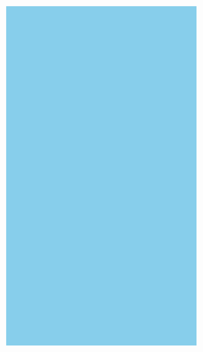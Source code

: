 <!DOCTYPE html>
<html lang="en">
<head>
  <meta charset="UTF-8">
  <title>Flappy Bird Temple</title>
  <style>
    body { margin:0; overflow:hidden; }
    canvas { display:block; margin:auto; background:#87CEEB; }
  </style>
</head>
<body>
<canvas id="game" width="288" height="512"></canvas>
<script>
const canvas = document.getElementById('game'),
      ctx = canvas.getContext('2d');

const GRAVITY=0.25, FLAP=-4.6, GAP=120,
      BWIDTH=34, BHEIGHT=24, PWIDTH=52;

let birdY=150, birdVel=0, pipes=[], score=0, gameOver=false;

// Use reliable assets
const assets={
  bg:'https://raw.githubusercontent.com/samuelcust/flappy-bird-assets/master/sprites/background-day.png',
  base:'https://raw.githubusercontent.com/samuelcust/flappy-bird-assets/master/sprites/base.png',
  bird:'https://raw.githubusercontent.com/samuelcust/flappy-bird-assets/master/sprites/yellowbird-midflap.png',
  pillarTop:'https://i.imgur.com/WnDSKoq.png',
  pillarBottom:'https://i.imgur.com/WnDSKoq.png'
};

const sprites={}, total=Object.keys(assets).length;
let loaded=0;

// Preload
for(let k in assets){
  sprites[k]=new Image();
  sprites[k].src=assets[k];
  sprites[k].onload=
    ()=>{
      if(++loaded===total) loop();
    };
}

function reset(){
  birdY=150; birdVel=0; pipes=[]; score=0; gameOver=false;
}

function update(){
  if(gameOver)return;
  birdVel+=GRAVITY; birdY+=birdVel;
  if(birdY + BHEIGHT > canvas.height - sprites.base.height || birdY < 0) gameOver=true;

  for(let p of pipes){
    p.x-=2;
    if(!p.passed && p.x + PWIDTH < 50){
      p.passed=true; score++;
    }
    if(50 + BWIDTH > p.x && 50 < p.x+PWIDTH &&
       (birdY < p.y+320 || birdY + BHEIGHT > p.y+320+GAP)){
      gameOver=true;
    }
  }

  const last = pipes[pipes.length-1];
  if(!last || last.x < 150){
    let y = -Math.floor(Math.random()*150) - 50;
    pipes.push({x:canvas.width, y, passed:false});
  }
  pipes = pipes.filter(p=>p.x + PWIDTH > 0);
}

function draw(){
  ctx.drawImage(sprites.bg,0,0);
  for(let p of pipes){
    ctx.save();
    ctx.translate(p.x + PWIDTH/2, p.y + 320);
    ctx.scale(1,-1);
    ctx.drawImage(sprites.pillarTop, -PWIDTH/2, 0, PWIDTH, 320);
    ctx.restore();
    ctx.drawImage(sprites.pillarBottom, p.x, p.y+320+GAP, PWIDTH, 320);
  }
  ctx.drawImage(sprites.base,0,canvas.height - sprites.base.height);
  ctx.drawImage(sprites.bird,50,birdY,BWIDTH,BHEIGHT);

  ctx.fillStyle='white';
  ctx.font='20px Arial';
  ctx.fillText('Score: '+score,10,canvas.height-20);
  if(gameOver) ctx.fillText('Game Over! Click to restart',30,canvas.height/2);
}

function loop(){
  update(); draw();
  requestAnimationFrame(loop);
}

canvas.addEventListener('click', ()=>{
  if(gameOver) reset(); else birdVel=FLAP;
});
</script>
</body>
</html>

